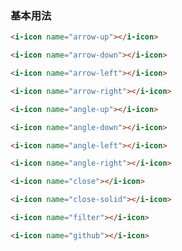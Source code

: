 ### 基本用法

``` html
<i-icon name="arrow-up"></i-icon>
```

``` html
<i-icon name="arrow-down"></i-icon>
```

``` html
<i-icon name="arrow-left"></i-icon>
```

``` html
<i-icon name="arrow-right"></i-icon>
```

``` html
<i-icon name="angle-up"></i-icon>
```

``` html
<i-icon name="angle-down"></i-icon>
```

``` html
<i-icon name="angle-left"></i-icon>
```

``` html
<i-icon name="angle-right"></i-icon>
```

``` html
<i-icon name="close"></i-icon>
```


``` html
<i-icon name="close-solid"></i-icon>
```

``` html
<i-icon name="filter"></i-icon>
```

``` html
<i-icon name="github"></i-icon>
```